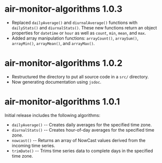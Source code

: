 # air-monitor-algorithms 1.0.3

- Replaced `dailyAverage()` and `diurnalAverage()` functions with `dailyStats()`
  and `diurnalStats()`. These new functions return an object properties for
  `datetime` or `hour` as well as `count`, `min`, `mean`, and `max`.
- Added array manipulation functions: `arrayCount()`, `arraySum()`, `arrayMin()`, `arrayMean()`, and `arrayMax()`.

# air-monitor-algorithms 1.0.2

- Restructured the directory to put all source code in a `src/` directory.
- Now generating documentation using `jsdoc`.

# air-monitor-algorithms 1.0.1

Initial release includes the following algorithms:

- `dailyAverage()` -- Creates daily averages for the specified time zone.
- `diurnalStats()` -- Creates hour-of-day averages for the specified time zone.
- `nowcast()` -- Returns an array of NowCast values derived from the incoming time series.
- `trimDate()` -- Trims time series data to complete days in the specified time zone.
